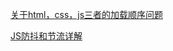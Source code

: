 
[关于html，css，js三者的加载顺序问题](https://www.cnblogs.com/shirley18/p/10709839.html)

[JS防抖和节流详解](https://blog.csdn.net/qq_44741577/article/details/135951852)
